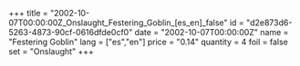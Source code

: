 +++
title = "2002-10-07T00:00:00Z_Onslaught_Festering_Goblin_[es_en]_false"
id = "d2e873d6-5263-4873-90cf-0616dfde0cf0"
date = "2002-10-07T00:00:00Z"
name = "Festering Goblin"
lang = ["es","en"]
price = "0.14"
quantity = 4
foil = false
set = "Onslaught"
+++
